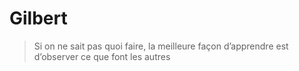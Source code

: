 # Gilbert

> Si on ne sait pas quoi faire, la meilleure façon d’apprendre est d’observer ce que font les autres
